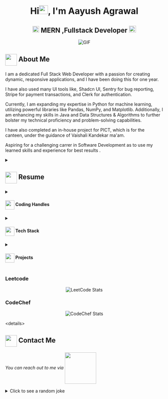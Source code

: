 <h1 align="center">Hi<img src="https://github.com/YourUsername/YourUsername/blob/main/icons/Hi.gif" width="28px"/>, I'm Aayush Agrawal</h1>
<h2 align="center">
  <img src="https://komarev.com/ghpvc/?username=[YourUsername]&color=dc143c&style=for-the-badge" alt="Profile Views" style="height:21px;">
  MERN ,Fullstack Developer
  <a href="js-portfolio-kappa.vercel.app">
    <img src="https://img.shields.io/badge/Portfolio-543DE0?style=for-the-badge&logo=About.me&logoColor=white" alt="Portfolio" style="height:22px;">
  </a>
</h2>
<div align="center">
 <img alt="GIF" src="https://media4.giphy.com/media/11KzOet1ElBDz2/giphy.gif?cid=6c09b952ufa3xxbbm0mpuadm2zaik3wjp4m9luz2ly0lyz8d&ep=v1_internal_gif_by_id&rid=giphy.gif&ct=g" />
</div>

## <img align ='center' src="https://i.giphy.com/media/v1.Y2lkPTc5MGI3NjExdjh2dDM4bDhyYzM5NmppaHJ6dG56Mmh3bTkyanFkdWRvZ3R1cGoycSZlcD12MV9pbnRlcm5hbF9naWZfYnlfaWQmY3Q9ZQ/LOnt6uqjD9OexmQJRB/giphy.gif" width="37" /> About Me

I am a dedicated Full Stack Web Developer with a passion for creating dynamic, responsive applications, and I have been doing this for one year.

I have also used many UI tools like, Shadcn UI, Sentry for bug reporting, Stripe for payment transactions, and Clerk for authentication.

Currently, I am expanding my expertise in Python for machine learning, utilizing powerful libraries like Pandas, NumPy, and Matplotlib. Additionally, I am enhancing my skills in Java and Data Structures & Algorithms to further bolster my technical proficiency and problem-solving capabilities.

I have also completed an in-house project for PICT, which is for the canteen, under the guidance of Vaishali Kandekar ma'am.

Aspiring for a challenging carrer in Software Development as to use my learned skills and experience 
for best results .

<details>
 <summary>
    <h2> 
      <img align="center" src="https://github.com/Aayush1904/Aayush1904/blob/main/icons/about.png" width="37" /> 
    Resume
    </h2>
</summary>

 <details>
  <summary><h4> <img align="center" src="https://github.com/[YourUsername]/[YourUsername]/blob/main/icons/academics.gif" width="29"/> Academics</h4></summary>
  <span><img src="https://img.shields.io/badge/BE-PICT-1877F2?style=for-the-badge"></span>
  <span><img src="https://img.shields.io/badge/GPA-9.6-EFEEE9?style=for-the-badge"></span>
 </details>

 <details>
  <summary><h4> <img align="center" src="https://github.com/[YourUsername]/[YourUsername]/blob/main/icons/experience.gif" width="29"/> Experience</h4></summary>
  - Student : MERN Stack Developer
    - Currently, I am expanding my expertise in Python for machine learning, utilizing powerful libraries like Pandas, NumPy, and Matplotlib. Additionally, I am enhancing my skills in Java and Data Structures & Algorithms to further bolster my technical proficiency and problem-solving capabilities.

I have also completed an in-house project for PICT, which is for the canteen, under the guidance of Vaishali Kandekar ma'am.
 </details>
</details>
<details>
  <summary><h4> <img align="center" src="https://user-images.githubusercontent.com/74038190/216122041-518ac897-8d92-4c6b-9b3f-ca01dcaf38ee.png" width="29"/> Coding Handles</h4></summary>
  [![LeetCode](https://img.shields.io/badge/LeetCode-000000?style=for-the-badge&logo=LeetCode&logoColor=#d16c06)](https://leetcode.com/Aayush1905/)
</details>

<details>
  <summary><h4> <img align="center" src="https://github.com/YourUsername/YourRepo/blob/main/path/to/your/image.gif?raw=true" width="29"/> Tech Stack</h4></summary>
  ![C++](https://img.shields.io/badge/c%2B%2B-%2300599C.svg?style=for-the-badge&logo=c%2B%2B&logoColor=white)  
  ![JavaScript](https://img.shields.io/badge/javascript-%23323330.svg?style=for-the-badge&logo=javascript&logoColor=%23F7DF1E)  
  ![React](https://img.shields.io/badge/react-%2320232a.svg?style=for-the-badge&logo=react&logoColor=%2361DAFB)
</details>

<details>
  <summary><h4> <img align="center" src="https://github.com/[YourUsername]/[YourUsername]/blob/main/icons/projects.gif" width="29"/> Projects</h4></summary>

  #### <a href="https://github.com/Aayush1904/[Project-Name]">[Project Name]</a>
  <span><img src="https://img.shields.io/badge/Node.js-%2343853D.svg?style=for-the-badge&logo=node.js&logoColor=white"> <img src="https://img.shields.io/badge/MongoDB-%234ea94b.svg?style=for-the-badge&logo=mongodb&logoColor=white"></span>
  - Implemented Email App Which fetch emails directly to your web app real time.
  - Implemented Netflix Recommendation System without Machine Leraning by Web Scrapping.
  - Implemented Inhouse Project For Pict for Canteen Management System.
  - Implemented Full Stack Ecommerce Website for farmers.
  - Implemented AImage for INC PICT.
</details>


  ### Leetcode
  <div align="center">

  ![LeetCode Stats](https://leetcode.card.workers.dev/Aayush1905?theme=auto&font=baloo&extension=null)

  </div>

### CodeChef
<div align="center">

![CodeChef Stats](https://codechef-stats.vercel.app/api/competitions?username=aayuagrawal194&theme=auto)

</div>

\<details>
  <summary><h2> <img align="center" src="https://github.com/[YourUsername]/[YourUsername]/blob/main/icons/Contact.gif" width="37"/> Contact Me</h2></summary>
  <p>
    <i>You can reach out to me via</i>
    <a href="mailto:asagrawal612@gmail.com">
      <img align="center" src="https://github.com/Aayush1904/Aayush1904/blob/main/icons/Gmail.gif" width="100"/>
    </a>
  </p>
</details>

<details>
  <summary>Click to see a random joke</summary>
  <div align="center">
    <img src="https://readme-jokes.vercel.app/api?theme=halloween" alt="Jokes Card"/>
  </div>
</details>

